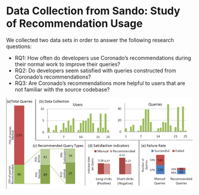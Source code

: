 Data Collection from Sando: Study of Recommendation Usage 
============================

We collected two data sets in order to answer the following research
questions:

* RQ1: How often do developers use Coronado’s recommendations during their normal work to improve their queries?
* RQ2: Do developers seem satisfied with queries constructed from Coronado’s recommendations?
* RQ3: Are Coronado’s recommendations more helpful to users that are not familiar with the source codebase?

![alt text](https://github.com/abb-iss/SandoRecommendationStudyData/blob/master/summaryOfResults.png "Summary of Recommendation Usage")
